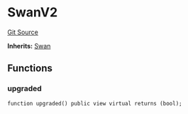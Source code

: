 # SwanV2
[Git Source](https://github.com/firstbatchxyz/swan-contracts/blob/c9444a397017d961972cbbff400b67d973ffe956/src/mock/SvanV2.sol)

**Inherits:**
[Swan](/src/Swan.sol/contract.Swan.md)


## Functions
### upgraded


```solidity
function upgraded() public view virtual returns (bool);
```

